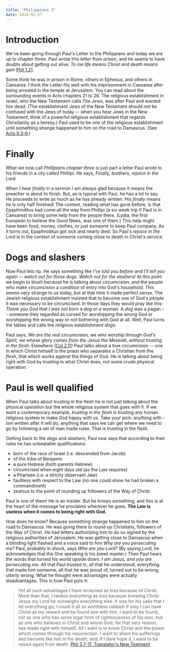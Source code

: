 ```yaml
---
title: "Philippians 3"
date: 2018-01-27
---
```


# Introduction

We've been going through Paul's Letter to the Philippians and today we are up to chapter three. Paul wrote this letter from prison, and he seems to have doubts about getting out alive: *To me life means Christ and death means gain* [Phil 1.21](https://crosswire.org/study/parallelstudy.jsp?key=Philippians+1%3A21#cv).

Some think he was in prison in Rome, others in Ephesus, and others in Caesarea. I think the Letter fits well with his imprisonment in Caesarea after being arrested in the temple at Jerusalem. You can read about the surrounding events in Acts chapters 21 to 26. The religious establishment in Israel, who the New Testament calls *The Jews*, was after Paul and wanted him dead. (The establishment *Jews* of the New Testament should not be confused with the Jews of today -- when you hear *Jews* in the New Testament, think of a powerful religious establishment that regards Christianity as a heresy.) Paul used to be one of the religious establishment until something strange happened to him on the road to Damascus. (See [Acts 9.3-9](https://crosswire.org/study/parallelstudy.jsp?key=Acts+9%3A3#cv).)

# Finally

What we now call *Phillipians chapter three* is just part a letter Paul wrote to his friends in a city called Phillipi. He says, *Finally, brothers, rejoice in the Lord.*

When I hear *finally* in a sermon I am always glad because it means the preacher is about to finish. But, as is typical with Paul, he has a lot to say. He proceeds to write as much as he has already written. His *finally* means he is only half finished! The context, reading what has gone before, is that Epaphroditus had come all the way from Phillipi (a six week trip if Paul is in Caesarea) to bring some help from the people there. (Lydia, the first European to believe the Good News, was one of them.) This help might have been food, money, clothes, or just someone to keep Paul company. As it turns out, Epaphroditus got sick and nearly died. So Paul's *rejoice in the Lord* is in the context of someone coming close to death in Christ's service.

# Dogs and slashers

Now Paul lets rip. He says something like *I've told you before and I'll tell you again -- watch out for those dogs. Watch out for the slashers!* At this point we begin to blush because he is talking about circumcision, and the people who make circumcision a condition of entry into God's household. This seems very strange to us today, but at that time it made perfect sense. The Jewish religious establishment insisted that to become one of God's people it was necessary to be circumcised. In those days they would pray like this: *Thank you God that I was not born a dog or a woman.* A *dog* was a pagan -- someone they regarded as cursed for worshipping the wrong God or worshipping the wrong way or not bothering with God at all. Well, Paul turns the tables and calls the religious establishment *dogs*.

Paul says, *We are the real circumcision, we who worship through God's Spirit, we whose glory comes from the Jesus the Messiah, without trusting in the flesh.* Elsewhere ([Col 2.11](https://crosswire.org/study/parallelstudy.jsp?key=Colossians+2%3A11#cv)) Paul talks about a true circumcision -- one in which Christ himself is the priest who separates a Christian from the *flesh*, that which works against the things of God. He is talking about being right with God by trusting in what Christ does, not some crude physical operation.

# Paul is well qualified

When Paul talks about trusting in the flesh he is not just talking about the physical operation but the whole religious system that goes with it. If we want a contemporary example, *trusting in the flesh* is trusting any human religious system to make God happy with us. Take your pick: anything with *-ism* written after it will do, anything that says we can get where we need to go by following a set of man made rules. That is trusting in the flesh.

Getting back to the *dogs* and *slashers*, Paul now says that according to their rules he has unbeatable qualifications:

* born of the race of Israel (i.e. descended from Jacob)
* of the tribe of Benjamin
* a pure Hebrew (both parents Hebrew)
* circumcised when eight days old (as the Law requires)
* a Pharisee (i.e. a strictly observant Jew)
* faultless with respect to the Law (no one could show he had broken a commandment)
* zealous to the point of rounding up followers of the Way of Christ.

Paul is one of them! He is an insider. But he knows something, and this is at the heart of the message he proclaims wherever he goes. **The Law is useless when it comes to being right with God.**

How does he know? Because something strange happened to him on the road to Damascus. He was going there to round up Christians, followers of the Way of Christ. He had letters authorizing him to do so signed by the religious authorities of Jerusalem. He was getting close to Damascus when a blinding light flashed and a voice said to him *Why are you persecuting me?* Paul, probably in shock, says *Who are you Lord?* (By saying *Lord*, he acknowledges that the One speaking is his (new) master.) Then Paul hears the words that turned his world upside down. *I am Jesus, and you are persecuting me.* All that Paul trusted in, all that he understood, everything that made him someone, all that he was proud of, turned out to be wrong, utterly wrong. What he thought were advantages were actually disadvantages. This is how Paul puts it:

> Yet all such advantages I have reckoned as loss because of Christ. More than that, I reckon everything as loss because knowing Christ Jesus my Lord far outweighs everything else. It was for his sake that I let everything go; I count it all as worthless rubbish if only I can have Christ as my reward and be found one with him. I want to be found, not as one who has some legal form of righteousness of his own, but as one who believes in Christ and whom God, for that very reason, has made right with himself. All I want is to know Christ and the power which comes through his resurrection. I want to share his sufferings and become like him in his death; and, if I dare hope it, I want to be raised again from death. [Phil 3.7-11, Translator's New Testment](https://crosswire.org/study/parallelstudy.jsp?key=Philippians+3%3A7#cv)


